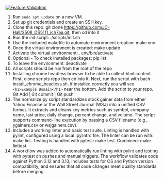 [![Feature Validation](https://github.com/JC-Hall/2508_DS5111_jch7aa/actions/workflows/validations.yml/badge.svg?branch=mo4_github_actions_setup)](https://github.com/JC-Hall/2508_DS5111_jch7aa/actions/workflows/validations.yml)
1. Run `sudo apt update` on a new VM. 
2. Set up git credentials and create an SSH key.
3. Clone this repo: git clone https://github.com/JC-Hall/2508_DS5111_jch7aa.git, then cd into it
4. Run the init script: ./scripts/init.sh
5. Use the included makefile to automate environment creation: make env
6. Once the virtual environment is created: make update
7. Activate the virtual environment: . env/bin/activate
8. Optional - To check installed packages: pip list
9. To leave the environment: deactivate 
10. All scripts should be run from the root of the repo
11. Installing chrome headless browser to be able to collect html content. First, clone scripts repo then cd into it.
Next, run the script with bach install_chrome_headless.sh,
if installed correctly you will see `<h1>Example Domain</h1>` near the bottom. Add the script to your repo. Git Add | Git commit | Git push
12. The normalize.py script standardizes stock gainer data from either Yahoo Finance or the Wall Street Journal (WSJ) into a unified CSV format. It extracts and cleans key metrics such as symbol, company name, last price, daily change, percent change, and volume. The script supports command-line execution by passing a CSV filename (e.g., ygainers.csv or wsjgainers.csv). 
13. Includes a working linter and basic test suite. Linting is handled with pylint, configured using a local .pylintrc file. The linter can be run with: make lint. Testing is handled with pytest: make test. Combined: make linttest. 
14. A workflow was added to automatically run linting with pylint and testing with pytest on pushes and manual triggers. The workflow validates code against Python 3.12 and 3.13, includes tests for OS and Python version compatibility, and ensures that all code changes meet quality standards before merging.
